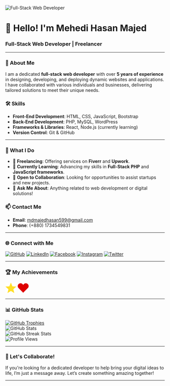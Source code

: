 ![Full-Stack Web Developer](https://media.licdn.com/dms/image/v2/C5616AQFVJmw8ptE6lw/profile-displaybackgroundimage-shrink_350_1400/profile-displaybackgroundimage-shrink_350_1400/0/1638195217988?e=1735171200&v=beta&t=WclnITstoPI4VKKmRaBclIwNbwvGRwGQko9_6iMROxM)

# 👋 Hello! I'm Mehedi Hasan Majed
### Full-Stack Web Developer | Freelancer

---

### 🌟 About Me
I am a dedicated **full-stack web developer** with over **5 years of experience** in designing, developing, and deploying dynamic websites and applications. I have collaborated with various individuals and businesses, delivering tailored solutions to meet their unique needs.

### 🛠️ Skills
- **Front-End Development**: HTML, CSS, JavaScript, Bootstrap
- **Back-End Development**: PHP, MySQL, WordPress
- **Frameworks & Libraries**: React, Node.js (currently learning)
- **Version Control**: Git & GitHub

---

### 💼 What I Do
- 🔭 **Freelancing**: Offering services on **Fiverr** and **Upwork**.
- 🌱 **Currently Learning**: Advancing my skills in **Full-Stack PHP** and **JavaScript frameworks**.
- 🤔 **Open to Collaboration**: Looking for opportunities to assist startups and new projects.
- 💬 **Ask Me About**: Anything related to web development or digital solutions!

### 📫 Contact Me
- **Email**: [mdmajedhasan599@gmail.com](mailto:mdmajedhasan599@gmail.com)  
- **Phone**: (+880) 1734549831

---

### 🌐 Connect with Me
<a href="https://github.com/MajedHasan"><img src="https://cdn.jsdelivr.net/npm/simple-icons@3.0.1/icons/github.svg" alt="GitHub" width="25" /></a>
<a href="https://www.linkedin.com/in/majed-hasan/"><img src="https://cdn.jsdelivr.net/npm/simple-icons@3.0.1/icons/linkedin.svg" alt="LinkedIn" width="25" /></a>
<a href="https://www.facebook.com/profile.php?id=100009441082336"><img src="https://cdn.jsdelivr.net/npm/simple-icons@3.0.1/icons/facebook.svg" alt="Facebook" width="25" /></a>
<a href="https://www.instagram.com/mdmajedhasan599/"><img src="https://cdn.jsdelivr.net/npm/simple-icons@3.0.1/icons/instagram.svg" alt="Instagram" width="25" /></a>
<a href="https://twitter.com/MDMajedHasan1"><img src="https://cdn.jsdelivr.net/npm/simple-icons@3.0.1/icons/twitter.svg" alt="Twitter" width="25" /></a>

---

### 🏆 My Achievements
<a href='https://stars.github.com/'><img src='https://raw.githubusercontent.com/acervenky/animated-github-badges/master/assets/starbadge.gif' width='35' height='35'></a>
<a href='https://docs.github.com/en/github/supporting-the-open-source-community-with-github-sponsors'><img src='https://raw.githubusercontent.com/acervenky/animated-github-badges/master/assets/sponsorbadge.gif' width='35' height='35'></a>

---

### 📊 GitHub Stats
[![GitHub Trophies](https://github-profile-trophy.vercel.app/?username=MajedHasan&theme=darkhub)](https://github.com/ryo-ma/github-profile-trophy)  
![GitHub Stats](https://github-readme-stats.vercel.app/api?username=MajedHasan&show_icons=true&count_private=true&theme=radical)  
![GitHub Streak Stats](https://github-readme-streak-stats.herokuapp.com/?user=MajedHasan&theme=radical)  
![Profile Views](https://visitor-badge.laobi.icu/badge?page_id=MajedHasan)

---

### 🤝 Let's Collaborate!
If you're looking for a dedicated developer to help bring your digital ideas to life, I’m just a message away. Let’s create something amazing together!

---

